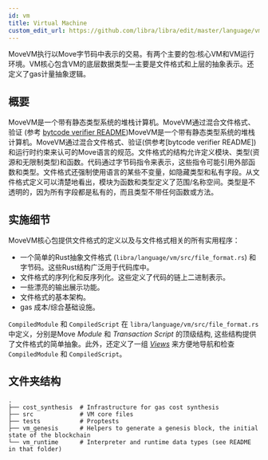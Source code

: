 ```yaml
---
id: vm
title: Virtual Machine
custom_edit_url: https://github.com/libra/libra/edit/master/language/vm/README.md
---
```


MoveVM执行以Move字节码中表示的交易。有两个主要的包:核心VM和VM运行环境。VM核心包含VM的底层数据类型—主要是文件格式和上层的抽象表示。还定义了gas计量抽象逻辑。

## 概要

MoveVM是一个带有静态类型系统的堆栈计算机。MoveVM通过混合文件格式、验证 (参考 [bytcode verifier README](https://github.com/libra/libra/blob/master/language/bytecode_verifier/README.md))MoveVM是一个带有静态类型系统的堆栈计算机。MoveVM通过混合文件格式、验证(供参考[bytcode verifier README])和运行时约束来认可的Move语言的规范。文件格式的结构允许定义模块、类型(资源和无限制类型)和函数。代码通过字节码指令来表示，这些指令可能引用外部函数和类型。文件格式还强制使用语言的某些不变量，如隐藏类型和私有字段。从文件格式定义可以清楚地看出，模块为函数和类型定义了范围/名称空间。类型是不透明的，因为所有字段都是私有的，而且类型不带任何函数或方法。

## 实施细节

MoveVM核心包提供文件格式的定义以及与文件格式相关的所有实用程序：
* 一个简单的Rust抽象文件格式 (`libra/language/vm/src/file_format.rs`) 和字节码。这些Rust结构广泛用于代码库中。
* 文件格式的序列化和反序列化。这些定义了代码的链上二进制表示。
* 一些漂亮的输出展示功能。
* 文件格式的基本架构。
* gas 成本/综合基础设施。

`CompiledModule` 和 `CompiledScript` 在 `libra/language/vm/src/file_format.rs` 中定义，分别是Move *Module* 和 *Transaction Script* 的顶级结构, 这些结构提供了文件格式的简单抽象。此外，还定义了一组 [*Views*](https://github.com/libra/libra/blob/master/language/vm/src/views.rs) 来方便地导航和检查 `CompiledModule` 和 `CompiledScript`。

## 文件夹结构

```
.
├── cost_synthesis  # Infrastructure for gas cost synthesis
├── src             # VM core files
├── tests           # Proptests
├── vm_genesis      # Helpers to generate a genesis block, the initial state of the blockchain
└── vm_runtime      # Interpreter and runtime data types (see README in that folder)
```
